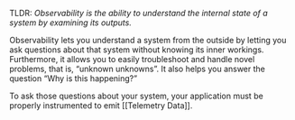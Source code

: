 TLDR: _Observability is the ability to understand the internal state of a system by examining its outputs._

Observability lets you understand a system from the outside by letting you ask questions about that system without knowing its inner workings. Furthermore, it allows you to easily troubleshoot and handle novel problems, that is, “unknown unknowns”. It also helps you answer the question “Why is this happening?”

To ask those questions about your system, your application must be properly instrumented to emit [[Telemetry Data]].